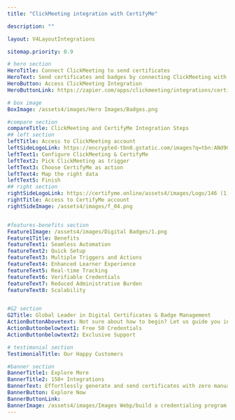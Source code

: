 ```yaml
---
title: "ClickMeeting integration with CertifyMe"

description: ""

layout: V4LayoutIntegrations

sitemap.priority: 0.9

# hero section
HeroTitle: Connect ClickMeeting to send certificates
HeroText: Send certificates and badges by connecting ClickMeeting with CertifyMe. Easy to automate creating verifiable certificates and badges for your learning programs.
HeroButton: Access ClickMeeting Integration
HeroButtonLink: https://zapier.com/apps/clickmeeting/integrations/certifyme

# box image
BoxImage: /assets4/images/Hero Images/Badges.png

#compare section
compareTitle: ClickMeeting and CertifyMe Integration Steps
## left section
leftTitle: Access to ClickMeeting account
leftSideLogoLink: https://encrypted-tbn0.gstatic.com/images?q=tbn:ANd9GcSACjuLcM-KshvGqWhbzN3Gmf85Tv8jUQaVFC7kMCI0OmHdJ9AnPkSq_n6hsuoXDogQ1hg&usqp=CAU
leftText1: Configure ClickMeeting & CertifyMe
leftText2: Pick ClickMeeting as trigger
leftText3: Choose CertifyMe as action
leftText4: Map the right data
leftText5: Finish
## right section
rightSideLogoLink: https://certifyme.online/assets4/images/Logo/146 (1).png
rightTitle: Access to CertifyMe account
rightSideImage: /assets4/images/f_04.png


#features-benefits section
Feature1Image: /assets4/images/Digital Badges/1.png
Feature1Title: Benefits
featureText1: Seamless Automation
featureText2: Quick Setup
featureText3: Multiple Triggers and Actions 
featureText4: Enhanced Learner Experience
featureText5: Real-time Tracking
featureText6: Verifiable Credentials
featureText7: Reduced Administrative Burden
featureText8: Scalability


#G2 section
G2Title: Global Leader in Digital Certificates & Badge Management
ActionButtonAbovetext: Not sure about how to begin? Let us guide you in the right direction!
ActionButtonbelowtext1: Free 50 Credentials
ActionButtonbelowtext2: Exclusive Support

# testimonial section
TestimonialTitle: Our Happy Customers   

#banner section
BannerTitle1: Explore More
BannerTitle2: 150+ Integrations
BannerText: Effortlessly generate and send certificates with zero manual intervention using the most advanced digital credential management software of 2023.
BannerButton: Explore Now
BannerButtonLink: 
BannerImage: /assets4/images/Images Webp/build a credentialing program.webp
---
```


